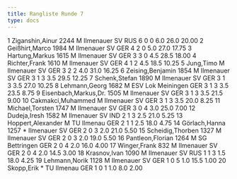 ```yaml
---
title: Rangliste Runde 7
type: docs
---
```

<rangliste>
1	Ziganshin,Ainur		2244	M	Ilmenauer SV	RUS	6	0	0	6.0	26.0	20.00
2	Geißhirt,Marco		1984	M	Ilmenauer SV	GER	4	2	0	5.0	27.0	17.75
3	Hartung,Markus		1615	M	Ilmenauer SV	GER	3	3	0	4.5	28.5	18.00
4	Richter,Frank		1610	M	Ilmenauer SV	GER	4	1	2	4.5	18.5	10.25
5	Jung,Timo			M	Ilmenauer SV	GER	3	2	2	4.0	31.0	16.25
6	Zeising,Benjamin		1854	M	Ilmenauer SV	GER	3	1	3	3.5	29.5	12.25
7	Schenk,Stefan		1890	M	Ilmenauer SV	GER	3	1	3	3.5	27.0	10.25
8	Lehmann,Georg		1682	M	ESV Lok Meiningen	GER	3	1	3	3.5	23.5	8.75
9	Eisenbach,Markus,Dr.		1505	M	Ilmenauer SV	GER	3	1	3	3.5	21.5	9.00
10	Cakmakci,Muhammed			M	Ilmenauer SV	GER	3	1	3	3.5	20.0	8.25
11	Michael,Torsten		1747	M	Ilmenauer SV	GER	3	0	4	3.0	25.0	7.00
12	Dudeja,Iresh		1582	M	Ilmenauer SV	IND	2	1	3	2.5	21.0	5.25
13	Hoppert,Alexander			M	TU Ilmenau	GER	2	1	1	2.5	18.0	4.75
14	Görlach,Hanna		1257	*	Ilmenauer SV	GER	2	0	3	2.0	21.0	5.50
15	Scheidig,Thorben		1327	M	Ilmenauer SV	GER	2	0	3	2.0	19.0	5.50
16	Pantleon,Florian		1264	M	SG Bettringen	GER	2	0	4	2.0	16.0	4.00
17	Winger,Frank		832	M	Ilmenauer SV	GER	2	0	4	2.0	14.5	3.00
18	Krasnov,Ivan		1090	M	Ilmenauer SV	RUS	1	1	3	1.5	18.0	4.25
19	Lehmann,Norik		1128	M	Ilmenauer SV	GER	1	0	5	1.0	15.5	1.00
20	Skopp,Erik			*	TU Ilmenau	GER	1	0	1	1.0	8.0	2.00
</rangliste>